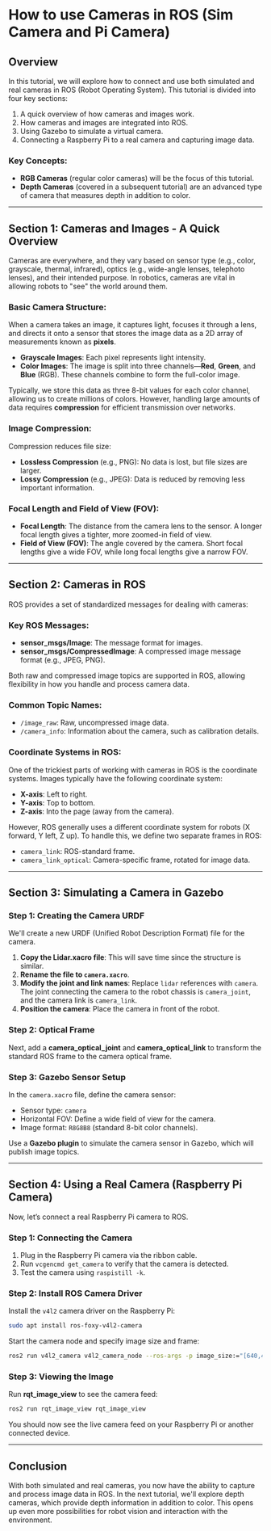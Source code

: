 
# How to use Cameras in ROS (Sim Camera and Pi Camera)

## Overview

In this tutorial, we will explore how to connect and use both simulated and real cameras in ROS (Robot Operating System). This tutorial is divided into four key sections:

1. A quick overview of how cameras and images work.
2. How cameras and images are integrated into ROS.
3. Using Gazebo to simulate a virtual camera.
4. Connecting a Raspberry Pi to a real camera and capturing image data.

### Key Concepts:

- **RGB Cameras** (regular color cameras) will be the focus of this tutorial.
- **Depth Cameras** (covered in a subsequent tutorial) are an advanced type of camera that measures depth in addition to color.

---

## Section 1: Cameras and Images - A Quick Overview

Cameras are everywhere, and they vary based on sensor type (e.g., color, grayscale, thermal, infrared), optics (e.g., wide-angle lenses, telephoto lenses), and their intended purpose. In robotics, cameras are vital in allowing robots to "see" the world around them.

### Basic Camera Structure:

When a camera takes an image, it captures light, focuses it through a lens, and directs it onto a sensor that stores the image data as a 2D array of measurements known as **pixels**.

- **Grayscale Images**: Each pixel represents light intensity.
- **Color Images**: The image is split into three channels—**Red**, **Green**, and **Blue** (RGB). These channels combine to form the full-color image.

Typically, we store this data as three 8-bit values for each color channel, allowing us to create millions of colors. However, handling large amounts of data requires **compression** for efficient transmission over networks.

### Image Compression:

Compression reduces file size:
- **Lossless Compression** (e.g., PNG): No data is lost, but file sizes are larger.
- **Lossy Compression** (e.g., JPEG): Data is reduced by removing less important information.

### Focal Length and Field of View (FOV):

- **Focal Length**: The distance from the camera lens to the sensor. A longer focal length gives a tighter, more zoomed-in field of view.
- **Field of View (FOV)**: The angle covered by the camera. Short focal lengths give a wide FOV, while long focal lengths give a narrow FOV.

---

## Section 2: Cameras in ROS

ROS provides a set of standardized messages for dealing with cameras:

### Key ROS Messages:
- **sensor_msgs/Image**: The message format for images.
- **sensor_msgs/CompressedImage**: A compressed image message format (e.g., JPEG, PNG).

Both raw and compressed image topics are supported in ROS, allowing flexibility in how you handle and process camera data.

### Common Topic Names:
- `/image_raw`: Raw, uncompressed image data.
- `/camera_info`: Information about the camera, such as calibration details.

### Coordinate Systems in ROS:
One of the trickiest parts of working with cameras in ROS is the coordinate systems. Images typically have the following coordinate system:
- **X-axis**: Left to right.
- **Y-axis**: Top to bottom.
- **Z-axis**: Into the page (away from the camera).

However, ROS generally uses a different coordinate system for robots (X forward, Y left, Z up). To handle this, we define two separate frames in ROS:
- `camera_link`: ROS-standard frame.
- `camera_link_optical`: Camera-specific frame, rotated for image data.

---

## Section 3: Simulating a Camera in Gazebo

### Step 1: Creating the Camera URDF

We'll create a new URDF (Unified Robot Description Format) file for the camera.

1. **Copy the Lidar.xacro file**: This will save time since the structure is similar.
2. **Rename the file to `camera.xacro`**.
3. **Modify the joint and link names**: Replace `lidar` references with `camera`. The joint connecting the camera to the robot chassis is `camera_joint`, and the camera link is `camera_link`.
4. **Position the camera**: Place the camera in front of the robot.

### Step 2: Optical Frame

Next, add a **camera_optical_joint** and **camera_optical_link** to transform the standard ROS frame to the camera optical frame.

### Step 3: Gazebo Sensor Setup

In the `camera.xacro` file, define the camera sensor:
- Sensor type: `camera`
- Horizontal FOV: Define a wide field of view for the camera.
- Image format: `R8G8B8` (standard 8-bit color channels).

Use a **Gazebo plugin** to simulate the camera sensor in Gazebo, which will publish image topics.

---

## Section 4: Using a Real Camera (Raspberry Pi Camera)

Now, let’s connect a real Raspberry Pi camera to ROS.

### Step 1: Connecting the Camera

1. Plug in the Raspberry Pi camera via the ribbon cable.
2. Run `vcgencmd get_camera` to verify that the camera is detected.
3. Test the camera using `raspistill -k`.

### Step 2: Install ROS Camera Driver

Install the `v4l2` camera driver on the Raspberry Pi:

```bash
sudo apt install ros-foxy-v4l2-camera
```

Start the camera node and specify image size and frame:

```bash
ros2 run v4l2_camera v4l2_camera_node --ros-args -p image_size:="[640,480]" -p camera_frame_id:="camera_link_optical"
```

### Step 3: Viewing the Image

Run **rqt_image_view** to see the camera feed:

```bash
ros2 run rqt_image_view rqt_image_view
```

You should now see the live camera feed on your Raspberry Pi or another connected device.

---

## Conclusion

With both simulated and real cameras, you now have the ability to capture and process image data in ROS. In the next tutorial, we'll explore depth cameras, which provide depth information in addition to color. This opens up even more possibilities for robot vision and interaction with the environment.
